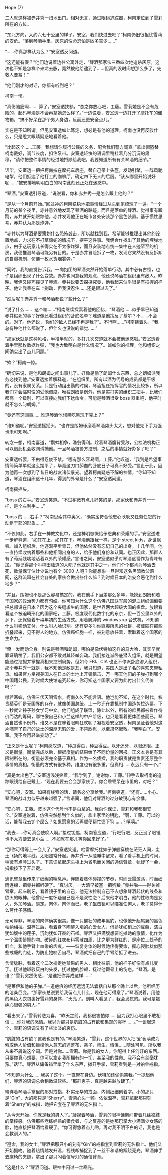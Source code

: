 Hope (7)

二人就这样被赤井秀一扫地出门。相对无言，通过眼镜追踪器，柯南定位到了雪莉所在的方位。

“东北方向，大约六七十公里的样子。安室，我们快过去吧？”柯南仍旧很担忧雪莉的安危。“落到琴酒手里，灰原的性命恐怕是凶多吉少……”

“……你真那样认为么？”安室透反问道。

“这还能有假？”他们边说着边往公寓外走，“琴酒那家伙三番四次地追杀灰原，这次也不知是怎样个来龙去脉，竟然被他给逮到了……但真的没时间想那么多了，先救人要紧！”

“他们刚才的对话，你都有听到吧？”

柯南一愣。

“真伤脑筋啊……  算了。”安室透扶额，“总之你放心吧，工藤。雪莉她是不会有危险的，起码琴酒是不会再拿她怎么样了。”一边说着，安室透一边打开了摩托车的储物箱，“搞不好呆在那个男人身边，反而还更安全点儿。”

实在是不知所谓。但见安室透如此笃定，想必是有他的道理。柯南也没再反驳什么，只是瞪大眼睛疑惑地看着他。

“比起这个……工藤。我想请你履行公民的义务，配合我们警方调查。”拿出帽盔替柯南戴好，调节长度，扣住系带。安室透轻快的语调里稍挂着几分沉沉的肃穆，“请你把整件事情的经过地捋顺给我吧，我要知道所有有关琴酒的细节。”

话毕，安室透一把把柯南按在摩托车后座，替自己带上头盔，发动引擎，一阵风驰电掣，他们抵达了他打工的咖啡厅。确定四下无人的后厨。“该从哪里开始说好呢……”被安排地明明白白的柯南此刻还正处在迷惑中。

“琴酒。”安室透引导道，“说说看，你和赤井秀一是怎么跟上他的？”

“是从一个月前开始。”回过神的柯南稳稳地把事情经过从头到尾梳理了一遍。“一个月前的某个夜里，赤井意外地发现了琴酒的踪迹，而且是落单的琴酒。觉得事有蹊跷，赤井就开始跟踪他。赤井发现他正在城市各处安装那个黑色装置。基于惯性思考，赤井认为那是炸弹。”

“赤井以为琴酒是要策划什么恐怖袭击，所以就找到我，希望能够推理出其他的设置地点，力求在不打草惊蛇的情况下，摆平这件事。我俩合作找出了其他的埋弹地点，由于这玩意儿长得实在不太像炸弹，而且安装地点统一集中在人迹罕至的机房，我便推测琴酒可能另有目的。于是赤井冒险拆了一枚，发现它果然没有反拆卸的自爆机制，仿佛一枚水货烟雾弹。”

“同时，我的直觉告诉我，一向抱团的琴酒突然开始落单行动，其中必有古怪，也许是组织出现了什么变故。赤井也同意我的观点，他还说琴酒在组织里有敌人。昨晚，我俩又碰巧撞见了琴酒。赤井说要去探探究竟，他看起来似乎很是有把握的样子。他让我呆在车上别动，但我没忍住……还是跟过去了。”

“然后呢？赤井秀一和琴酒都说了些什么？”

“说了什么……  这个嘛……”柯南继续探索着他的回忆，“琴酒他……似乎早已知道赤井假死的事？好像还看过组织的卧底名单？难道是他策反了基尔？不……不会的。对了。他还说，‘你们的敌人已经不再是我了’。不行啊……”柯南挠着头，“我总有种他什么都说了，但什么也没说的错觉……”

“那家伙就是这种风格，半推半就的，多打几次交道就不会被他迷惑啦。”安室透看着手里那枚数据炸弹，“我也大致明白是什么情况了。诚如你的推理，他和组织之间确实出了点儿问题。”

“欸？”柯南一惊。

“确切来说，是他和朗姆之间出事儿了。好像是偷了朗姆什么东西，总之朗姆派我务必找到他。”安室透接着解释道，“在组织里，所有以酒为代号的成员都是平级的，没有隶属关系。只是行动组出勤的时候，琴酒担任指挥官的情况比较多，所以我们才会临时性的受他调度。唯独朗姆是例外，他是实打实的组织二把手，比我们都高一个级别，可以直接向我们下达命令。可能是琴酒很受 boss 器重吧，他平时就不怎么叼朗姆。”

“竟还有这回事……难道琴酒他想黑吃黑玩下克上？”

“谁知道呢。”安室透摇摇头，“也许是朗姆琢磨着琴酒势头太大，想对他先下手为强也未可知啊。”

转念一想，柯南喜道，“鹬蚌相争，渔翁得利。趁着琴酒腹背受敌，公检法机构正可以借此机会收网诱捕他。一旦琴酒被警方控制，之后的事情就好办多了吧？”

安室透听罢，不由得忍俊不禁。“哪有那么容易啊，工藤。”他叹道，“我到是希望事情简简单单就这么摆平了，毕竟这刀口舔血的卧底日子可真不好受。”言止于此，因为他再一次想到了昔日的战友诸伏景光。望着柯南疑惑不解的神情，“你知不知道，琴酒在组织这十几年，得到的外号是什么？”安室透问道。

柯南摇摇头。

“boss 的右手。”安室透笑道。“不过稍微有点儿好笑的是，那家伙和赤井秀一一样，是个左利手……”

“boss 的……右手？”柯南思索其中奥义，“确实蛮符合他忠心耿耿又任劳任怨的行动组干部的形象……”

“不仅如此。右手在一神教文化中，还是神明慷慨给予恩典和荣耀的手。”安室透进一步解释道，“如其在上，如其在下。琴酒他跟我一样，是个 street kids，身世飘零。加入组织后，他逐渐平步青云，但他依然没有忘记自己的出身，十几年间，他一直持续收纳着那些和他相同出身的人，给予他们身份和认同。也正因此，那群人有了苟延残喘地活着以外的荣耀感。”言语之间，安室透似乎对琴酒这番作为青睐有加。“你记得那个叫楠田陆道的人吧？他就是其中之一。他们个个都肯为琴酒去死，数量保守估计少说也有个 3000 人吧？你能想象一旦得知这名黑暗教父落网，这群流窜在社会各处的家伙会做出些什么嘛？到时候日本的治安会恶化到什么地步？”

“并且。朗姆也不是那么容易搞定的。我在他手下当差那么多年，能摸到朗姆和若干国家的政治势力都有勾结。你可知为什么这个仿佛八国联军般的混血组织偏偏要把总部设在日本？因为这个夹缝求生的国家，是世界两大超级大国的棋盘。放眼看看这个被迫畸形化的国家吧，工藤。极度现代化数字化的东京，但一百公里以外的乡下，还保留着千禧年初的生活方式。用着臃肿的 windows xp 台式机，不知道什么叫移动支付，什么叫人脸识别。还有更多叫你匪夷所思的社群，被藏匿在那些折叠起来，见不得人的地方。仿佛癌细胞一样，被刻意放任着，索取着这个国家的生命力。”

“牵一发而动全身。别说是琴酒和朗姆，哪怕是像伏特加这样的马大哈，其实早就罪证确凿了，我们公安都不敢对其轻举妄动。我们接连派卧底潜入组织，就是期望能通过挖掘并掌握真相来控制局势。但如今 FBI、CIA 也正不停派卧底渗入组织，那个赤井秀一就是，我不知他是敌是友，我只知道，美国人是出了名的喜欢夹带私货。如果官方坐视美国人在日本的土地上开镜狙击，万一哪天他们的子弹打到哪个中国籍公民，到时候大使馆追究起来，你可知这个国家又要为此付出什么代价吗？”

噤若寒蝉，仿佛三伏天喝雪水，柯南久久不能言语。他岂能不知，在这个时代，权贵精英们是无国界的存在，就像美国总统，上一秒还在靠抵制中国造势拉选票，下一秒就让孙子孙女学习中文。他们组成了联盟，除此以外，所有的庶民都被看作待价而沽的筹码，哪怕像自己和小兰这样的中产阶级，也只是看着更体面些而已。琴酒自然也不例外。谁又不是在眯着眼睛狂欢呢？凝视着安室透，柯南见证着他对这片哺育了自己的故土的深厚无暇的爱，不禁欣慰，以至肃然起敬。“我明白了。安室。我不会再轻举妄动了。”

“正义是什么呢？”柯南感叹道，“种瓜得瓜，种豆得豆。以牙还牙，以眼还眼。正义是衡量。衡量完成以后，根据度量的结果给予不同份量的回报。正义本身是有其限制所在的，衡量必须完全基于真相。作为一名侦探，我的职责就是负责还原整件事情的真相。衡量的方式有很多种，维度也有很多重，但真相……永远只有一个。”

“真是太出色了。”安室透浅浅笑着，“我学到了。谢谢你，工藤。”伸手去取柯南的追踪眼镜给自己戴上，“现在我要去会会那家伙了。你会乖乖呆在市里的，对吧？”

“安心吧，安室。如果有线索的话，请务必分享给我。”柯南笑道。“还有……小心。琴酒的战斗力似乎越来越强了。”言语间，他仍对琴酒的过分敏锐心有余悸。

“安心吧，工藤。波本这个代号也不是白拿的。我向你保证，雪莉和我都很安全。”安室透说着，仿佛突然想到什么似的，拿出家里的钥匙，“啊，工藤。可以的话，能帮我去铲个屎么？如果愿意的话再顺便帮忙遛下狗……？嘻嘻。”

“我去……你可真会使唤人啊。”接过钥匙，柯南答应道，“行吧行吧，反正没了眼镜也不太方便去见小兰……不如就在那儿等你回来好了。”

“那你可得等上一会儿了。”安室透笑道。哈雷摩托犹如子弹般穿梭在茫茫人间，尘土飞扬的地平线，太阳照常升起。赤井秀一从瞌睡中醒来，看了看手机上的时间，稍微有点睡过头了。下意识拿起床头柜上为省电而关闭的通信臂章，犹疑了一会，拇指按下了开启键。

通讯臂章里传来了缠绵的喘息声。伴随着肢体碰撞的节奏，时而云雷激荡，时而细雨连绵，把赤井都听硬了。“真讨厌。一大清早被塞一把狗粮。”赤井啪——得关掉臂章。起床刷牙，看着镜子里的自己，他无法控制自己不去想象琴酒起伏的线条和欲火的眼神。他曾经一度怀疑自己是不是双性恋？后来他才明白，他的性取向是女人，外加琴酒。淡定。肉体。肉体而已。老子狙击镜可以瞄准任何人，老子莫得什么劳什子感情。

无可厚非，琴酒的肉体确实很美。像一只健壮的成年黑豹，也像他升起尾翼的黑色帕纳梅拉。温存过后，看着身下陶醉入境的心爱女人，俏娇犹如梢上的豆蔻，洁白犹如腹中的莲子，沉韵犹如开裂的石榴。琴酒又把满腹想要吃掉她的激情，化作为一个温柔悱恻的吻。破碎的红衣布料零散四周，比之更为鲜红的，是座位上处子的鲜血，和他手臂上血染的齿痕。——恢复身体的时候她疼得要命，撕心裂肺状似那些戒瘾的门徒，为防止她咬舌自尽，琴酒就把自己的手臂给抵了进去。

含情脉脉，看着这个二次摘走她禁果的男人，相比往前，他的样子好像有点儿变了。抚过他斑驳灰白的头发，抚过他的脸颊，抚过他颧骨上的伤疤。“琴酒。是谁？”雪莉突然伤感，“是谁把你弄成这样……”

“是莱伊和他的子弹。”一道疤痕的经历远远无法囊括自从那个晚上以后，他所经历的沧桑巨变。“那家伙总说要给我留点儿什么，现在他可得意了。”琴酒说着，用他的黑色大衣包裹好雪莉的身体，“天亮了。别叫人看见了，我会发疯的。我可是嫉妒心很强的男人。”

“看出来了。”雪莉转悲为喜，“昨天之前，我都很害怕你……因为我打心眼里不敢相信……你对我的感情。我以为那只是肮脏的占有欲和集邮的奖杯……。”一谈起这个，雪莉的语调又有了些淡淡的哀伤。

“肮脏的占有欲？这我也是有的。”琴酒笑道，“雪莉，这个世界的人把‘爱’亵渎成为索取他人价值和操控他人意志的遮羞布，亲子，师生，情侣……随处可见。所以我从来不屑说这个词。但是对你……雪莉。你是我的女人。你配得上任何好的东西。只要你真心想要，你可以拿走我所拥有的一切，甚至我的性命。我不会有丝毫犹豫。”话毕。琴酒从储备箱里拿了什么东西，摊开手掌，雪莉看到是一对铂金戒指。

“不知道为什么……我买了这个。一直带在身边。伏特加还偷偷笑我。”一提起他们，琴酒的语调总会稍微温软些。“那群崽子，真是越来越放肆了。”

端详着琴酒手掌里的那对戒指，朴实无华的戒面，内侧细细刻着字。小的那只是“Gin”，大的那只是“Sherry”。雪莉心头一颤。依依温存，雪莉拿起那只刻着“Sherry”的戒指，她把它套在了琴酒的无名指上。

“从今天开始，你就是我的男人了。”凝视着琴酒，雪莉的眼神慵懒间带着几丝狡黠的掌控感。仿佛那些老练娴熟的猎食者，与之反差的是她那巴掌大小满满少女感的脸，她直接把琴酒给看硬了。“你可得悠着点儿哟。再对我不明不白的话，我也是会教训人的。”

“遵命，我的女士。”琴酒把那只小的刻有“Gin”的戒指套到雪莉的无名指上。他们又开始拥吻。随着热情越发升温，视线却捕捉到了一丝不和谐的蹊跷亮光。琴酒伸手去座椅的夹缝，拿出了那只闪着信号灯的通信臂章。

“这是什么？”琴酒问道。眼神中闪过一丝寒光。
